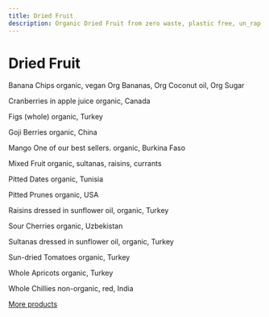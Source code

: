```yaml
---
title: Dried Fruit
description: Organic Dried Fruit from zero waste, plastic free, un_rap in Falmouth
---
```

# Dried Fruit

Banana Chips
organic, vegan Org Bananas, Org Coconut oil, Org Sugar

Cranberries in apple juice
organic, Canada

Figs (whole)
organic, Turkey

Goji Berries
organic, China

Mango
One of our best sellers. organic, Burkina Faso

Mixed Fruit
organic, sultanas, raisins, currants

Pitted Dates
organic, Tunisia

Pitted Prunes
organic, USA

Raisins
dressed in sunflower oil, organic, Turkey

Sour Cherries
organic, Uzbekistan

Sultanas
dressed in sunflower oil, organic, Turkey

Sun-dried Tomatoes
organic, Turkey

Whole Apricots
organic, Turkey

Whole Chillies
non-organic, red, India

[More products](/howto/fill-containers.html)
